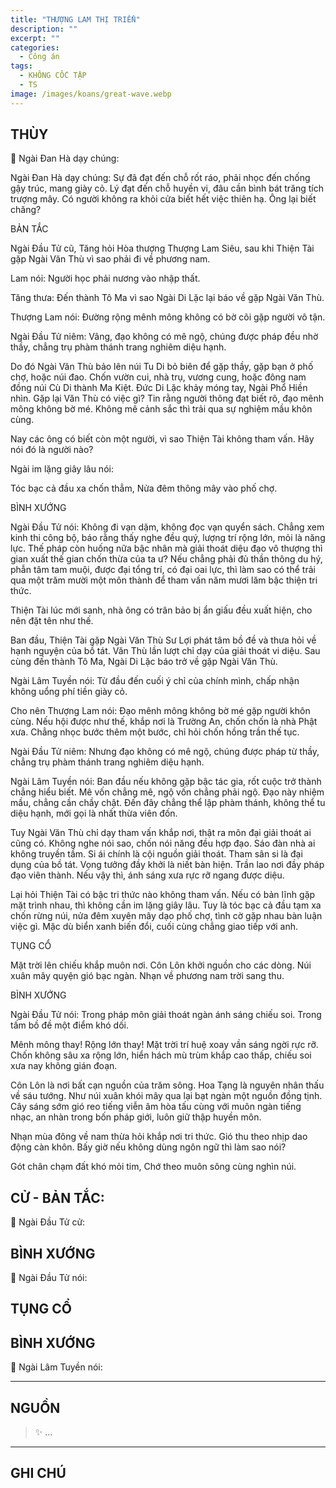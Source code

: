 ```yaml
---
title: "THƯỢNG LAM THỊ TRIỂN"
description: ""
excerpt: ""
categories:
  - Công án
tags:
  - KHÔNG CỐC TẬP
  - TS 
image: /images/koans/great-wave.webp
---
```


## THÙY

📢 Ngài Đan Hà dạy chúng:



Ngài Đan Hà dạy chúng:
Sự đã đạt đến chỗ rốt ráo, phải nhọc đến chống gậy trúc, mang giày cỏ. Lý đạt đến chỗ huyền vi, đâu cần bình bát trăng tích trượng mây. Có người không ra khỏi cửa biết hết việc thiên hạ. Ông lại biết chăng?

BẢN TẮC

Ngài Đầu Tử cũ, Tăng hỏi Hòa thượng Thượng Lam Siêu, sau khi Thiện Tài gặp Ngài Văn Thù vì sao phải đi về phương nam.

Lam nói: Người học phải nương vào nhập thất.

Tăng thưa: Đến thành Tô Ma vì sao Ngài Di Lặc lại báo về gặp Ngài Văn Thù.

Thượng Lam nói: Đường rộng mênh mông không có bờ cõi gặp người vô tận.

Ngài Đầu Tử niêm: Vâng, đạo không có mê ngộ, chúng được pháp đều nhờ thầy, chẳng trụ phàm thánh trang nghiêm diệu hạnh.

Do đó Ngài Văn Thù bảo lên núi Tu Di bỏ biên để gặp thầy, gặp bạn ở phố chợ, hoặc núi đao. Chốn vườn cui, nhà trụ, vương cung, hoặc đông nam đồng núi Cù Di thành Ma Kiệt. Đức Di Lặc khảy móng tay, Ngài Phổ Hiền nhìn. Gặp lại Văn Thù có việc gì? Tin rằng người thông đạt biết rõ, đạo mênh mông không bờ mé. Không mê cảnh sắc thì trải qua sự nghiệm mầu khôn cùng.

Nay các ông có biết còn một người, vì sao Thiện Tài không tham vấn. Hãy nói đó là người nào?

Ngài im lặng giây lâu nói:

Tóc bạc cả đầu xa chốn thẳm,
Nửa đêm thông mây vào phố chợ.

BÌNH XƯỚNG

Ngài Đầu Tử nói:
Không đi vạn dặm, không đọc vạn quyển sách. Chẳng xem kinh thi công bộ, báo rằng thấy nghe đều quý, lượng trí rộng lớn, mỏi là năng lực. Thế pháp còn huống nữa bậc nhân mà giải thoát diệu đạo vô thượng thì gian xuất thế gian chốn thừa của ta ư? Nếu chẳng phải đủ thần thông du hý, phẫn tâm tam muội, được đại tổng trí, có đại oai lực, thì làm sao có thể trải qua một trăm mười một môn thành để tham vấn năm mươi lăm bậc thiện tri thức.

Thiện Tài lúc mới sanh, nhà ông có trân bảo bị ẩn giấu đều xuất hiện, cho nên đặt tên như thế.

Ban đầu, Thiện Tài gặp Ngài Văn Thù Sư Lợi phát tâm bồ đề và thưa hỏi về hạnh nguyện của bồ tát. Văn Thù lần lượt chỉ dạy của giải thoát vi diệu. Sau cùng đến thành Tô Ma, Ngài Di Lặc báo trở về gặp Ngài Văn Thù.

Ngài Lâm Tuyền nói: Từ đầu đến cuối ý chỉ của chính mình, chấp nhận không uổng phí tiền giày cỏ.

Cho nên Thượng Lam nói: Đạo mênh mông không bờ mé gặp người khôn cùng. Nếu hội được như thế, khắp nơi là Trường An, chốn chốn là nhà Phật xưa. Chẳng nhọc bước thêm một bước, chỉ hỏi chốn hồng trần thế tục.

Ngài Đầu Tử niêm: Nhưng đạo không có mê ngộ, chúng được pháp từ thầy, chẳng trụ phàm thánh trang nghiêm diệu hạnh.

Ngài Lâm Tuyền nói: Ban đầu nếu không gặp bậc tác gia, rốt cuộc trở thành chẳng hiểu biết. Mê vốn chẳng mê, ngộ vốn chẳng phải ngộ. Đạo này nhiệm mầu, chẳng cần chầy chật. Đến đây chẳng thể lập phàm thánh, không thể tu diệu hạnh, mới gọi là nhất thừa viên đốn.

Tuy Ngài Văn Thù chỉ dạy tham vấn khắp nơi, thật ra môn đại giải thoát ai cũng có. Không nghe nói sao, chốn nói năng đều hợp đạo. Sáo đàn nhà ai không truyền tầm. Si ái chính là cội nguồn giải thoát. Tham sân si là đại dụng của bồ tát. Vọng tưởng đầy khởi là niết bàn hiện. Trần lao nơi đầy pháp đạo viên thành. Nếu vậy thì, ánh sáng xưa rực rỡ ngang được diệu.

Lại hỏi Thiện Tài có bậc tri thức nào không tham vấn. Nếu có bản lĩnh gặp mặt trình nhau, thì không cần im lặng giây lâu. Tuy là tóc bạc cả đầu tạm xa chốn rừng núi, nửa đêm xuyên mây dạo phố chợ, tình cờ gặp nhau bàn luận việc gì. Mặc dù biển xanh biến đổi, cuối cùng chẳng giao tiếp với anh.

TỤNG CỔ

Mặt trời lên chiếu khắp muôn nơi.
Côn Lôn khởi nguồn cho các dòng.
Núi xuân mây quyện gió bạc ngàn.
Nhạn về phương nam trời sang thu.

BÌNH XƯỚNG

Ngài Đầu Tử nói: Trong pháp môn giải thoát ngàn ánh sáng chiếu soi. Trong tấm bồ đề một điểm khó dối.

Mênh mông thay! Rộng lớn thay! Mặt trời trí huệ xoay vần sáng ngời rực rỡ. Chốn không sâu xa rộng lớn, hiển hách mù trùm khắp cao thấp, chiếu soi xưa nay không gián đoạn.

Côn Lôn là nơi bất cạn nguồn của trăm sông. Hoa Tạng là nguyên nhân thấu về sáu tướng. Như núi xuân khói mây qua lại bạt ngàn một nguồn đồng tịnh. Cây sáng sớm gió reo tiếng viễn âm hòa tấu cùng với muôn ngàn tiếng nhạc, an nhàn trong bốn pháp giới, luôn giữ thập huyền môn.

Nhạn mùa đông về nam thừa hỏi khắp nơi tri thức. Gió thu theo nhịp dao động càn khôn. Bấy giờ nếu không dùng ngôn ngữ thì làm sao nói?

Gót chân chạm đất khó mỏi tim,
Chớ theo muôn sông cùng nghìn núi.

## CỬ - BẢN TẮC:

📢 Ngài Đầu Tử cử:

> 

## BÌNH XƯỚNG

📢 Ngài Đầu Tử nói:


## TỤNG CỔ

> 

## BÌNH XƯỚNG

📢 Ngài Lâm Tuyền nói:



<hr class="blog-rule" />

## NGUỒN

> ✨ ...

<hr class="blog-rule" />

## GHI CHÚ

[^1]: ⭐️ <a href="/masters/Baizhang-Huaihai" target="_blank">🔗 TS </a>


